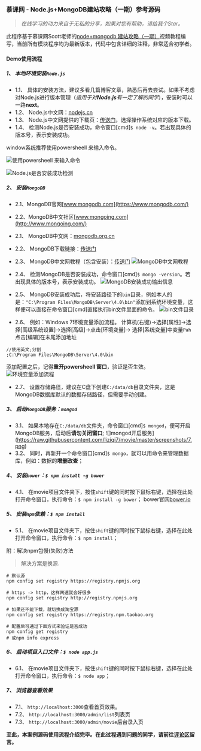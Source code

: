 ### 慕课网 - Node.js+MongoDB建站攻略（一期）参考源码

> *在线学习的动力来自于无私的分享，如果对您有帮助，请给我个Star。*

此程序基于慕课网Scott老师的[node+mongodb 建站攻略（一期）](http://www.imooc.com/learn/75)视频教程编写，当前所有模块程序均为最新版本，代码中包含详细的注释，非常适合初学者。

#### Demo使用流程
##### 1、 **本地环境安装`Node.js`**
* 1.1、 具体的安装方法，建议多看几篇博客文章，熟悉后再去尝试。如果不考虑对Node.js进行版本管理（_适用于对**Node.js**有一定了解的同学_），安装时可以一路**next**。
* 1.2、 Node.js中文网：[nodejs.cn](http://nodejs.cn/)
* 1.3、 Node.js中文网提供的下载页：[传送门](http://nodejs.cn/download/)，选择操作系统对应的版本下载。
* 1.4、 检测Node.js是否安装成功，命令窗口[cmd]`$ node -v`。若出现具体的版本号，表示安装成功。

window系统推荐使用powersheell 来输入命令。

![使用powersheell 来输入命令](https://raw.githubusercontent.com/liziqi7/movie/master/screenshots/1.png)

![Node.js是否安装成功检测](https://raw.githubusercontent.com/liziqi7/movie/master/screenshots/2.png)


##### 2、 **安装`MongoDB`**
* 2.1、MongoDB官网[www.mongodb.com](https://www.mongodb.com/)
* 2.2、MongoDB中文社区[www.mongoing.com](http://www.mongoing.com/)
* 2.1、 MongoDB中文网：[mongodb.org.cn](http://www.mongodb.org.cn/)
* 2.2、 MongoDB下载链接：[传送门](https://www.mongodb.com/download-center#atlas)
* 2.3、 MongoDB中文网教程（包含安装）：[传送门](http://www.mongodb.org.cn/tutorial/)
![MongoDB中文网教程](https://raw.githubusercontent.com/liziqi7/movie/master/screenshots/3.png)
* 2.4、 检测MongoDB是否安装成功，命令窗口[cmd]`$ mongo -version`。若出现具体的版本号，表示安装成功。
![MongoDB安装成功输出信息](https://raw.githubusercontent.com/liziqi7/movie/master/screenshots/4.png)

* 2.5、 MongoDB安装成功后，将安装路径下的`bin`目录，例如本人的是：`"C:\Program Files\MongoDB\Server\4.0\bin"`添加到系统环境变量，这样便可以直接在命令窗口[cmd]直接执行bin文件里面的命令。
![bin文件目录](https://raw.githubusercontent.com/liziqi7/movie/master/screenshots/5.png)
* 2.6、 例如：Windows 7环境变量添加流程。
计算机(右键)→选择[属性]→选择[高级系统设置]→选择[高级]→点击[环境变量]→ 选择[系统变量]中变量`Pah` 点击[编辑]在末尾添加地址
```
//使用英文;分割
;C:\Program Files\MongoDB\Server\4.0\bin
```
添加配置之后，记得**重开powersheell 窗口**，验证是否生效。
![环境变量添加流程](https://raw.githubusercontent.com/liziqi7/movie/master/screenshots/6.png)

* 2.7、 设置存储路径，建议在C盘下创建`C:/data/db`目录文件夹，这是MongoDB数据库默认的数据存储路径，但需要手动创建。

##### 3、 启动`MongoDB`服务：`mongod`
* 3.1、 如果本地存在`C:/data/db`文件夹，命令窗口[cmd]`$ mongod`，便可开启MongoDB服务，启动后**请勿关闭窗口**;
![]mongod开启服务](https://raw.githubusercontent.com/liziqi7/movie/master/screenshots/7.png)
* 3.2、 同时，再新开一个命令窗口[cmd]`$ mongo`，就可以用命令来管理数据库，例如：数据的**增删改查**；


##### 4、 安装`bower`：`$ npm install -g bower`
* 4.1、 在movie项目文件夹下，按住`shift`键的同时按下鼠标右键，选择在此处打开命令窗口，执行命令：`$ npm install -g bower`；
bower官网[bower.io](https://bower.io/)


##### 5、 安装`npm`依赖：`$ npm install`
* 5.1、 在movie项目文件夹下，按住`shift`键的同时按下鼠标右键，选择在此处打开命令窗口，执行命令：`$ npm install`；

附：解决npm包慢(失败)方法
>解决方案是换源.
```
# 默认源
npm config set registry https://registry.npmjs.org

# https -> http，这样网速就会好很多
npm config set registry http://registry.npmjs.org 

# 如果还不能下载，就切换成淘宝源
npm config set registry https://registry.npm.taobao.org

# 配置后可通过下面方式来验证是否成功
npm config get registry
# 或npm info express

```


##### 6、 启动项目入口文件：`$ node app.js`
* 6.1、 在movie项目文件夹下，按住`shift`键的同时按下鼠标右键，选择在此处打开命令窗口，执行命令：`$ node app`；

##### 7、 浏览器查看效果
* 7.1、  `http://localhost:3000`查看首页效果。
* 7.2、  `http://localhost:3000/admin/list`列表页
* 7.3、  `http://localhost:3000/admin/movie`后台录入页

**至此，本案例源码使用流程介绍完毕。在此过程遇到问题的同学，请前往[评论区](https://github.com/liziqi7/movie/issues/)留言。**
